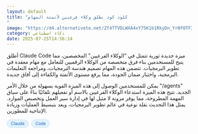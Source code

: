 ```yaml
---
layout: default
title: "كلود كود يطلق وكلاء فرعيين لأتمتة المهام
"
image: "https://d4.alternativeto.net/Zf4TTVDLWXA4xY7SK1b1RkyDn_YrNfOTF3z8EOyMY6k/rs:fill:1520:760:0/g:ce:0:0/YWJzOi8vZGlzdC9jb250ZW50LzE3NTM0NTUzNzQxODMucG5n.png"
category: ذكاء اصطناعي
date: 2025-07-25T14:56:14
---
```


أطلق Claude Code ميزة جديدة ثورية تتمثل في "الوكلاء الفرعيين" المخصصين، مما يتيح للمستخدمين بناء فرق متخصصة من الوكلاء الرقميين للتعامل مع مهام معقدة في تطوير البرمجيات. تتضمن هذه المهام تصميم هندسة البرمجيات، ومراجعة التعليمات البرمجية، واختبار ضمان الجودة، مما يرفع مستوى الأتمتة والكفاءة إلى آفاق جديدة.

يمكن للمستخدمين الوصول إلى هذه الميزة القوية بسهولة من خلال الأمر "/agents" الجديد. تتيح هذه الميزة استدعاء الوكلاء الفرعيين بالاسم أو تفعيلهم تلقائيًا بناءً على سياق المهمة المطروحة، مما يوفر مرونة لا مثيل لها في إدارة سير العمل وتخصيص الموارد. يمثل هذا التحديث نقلة نوعية في عالم تطوير البرمجيات، ويعد بتبسيط العمليات وزيادة الإنتاجية للمطورين.

<div style="margin-top:2px; margin-bottom:2px;"><a href="https://bidjadraft.github.io/?query=Claude" style="background:#e3f2fd; color:#1565c0; font-size:80%; border-radius:12px; padding:3px 10px; margin:2px 4px 2px 0; display:inline-block; border:1px solid #bbdefb; text-decoration:none;">Claude</a> <a href="https://bidjadraft.github.io/?query=Code" style="background:#e3f2fd; color:#1565c0; font-size:80%; border-radius:12px; padding:3px 10px; margin:2px 4px 2px 0; display:inline-block; border:1px solid #bbdefb; text-decoration:none;">Code</a></div><br><br>

